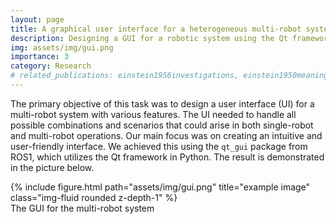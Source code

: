 ```yaml
---
layout: page
title: A graphical user interface for a heterogeneous multi-robot system
description: Designing a GUI for a robotic system using the Qt framework
img: assets/img/gui.png
importance: 3
category: Research
# related_publications: einstein1956investigations, einstein1950meaning
---
```


The primary objective of this task was to design a user interface (UI) for a multi-robot system with various features. The UI needed to handle all possible combinations and scenarios that could arise in both single-robot and multi-robot operations. Our main focus was on creating an intuitive and user-friendly interface. We achieved this using the `qt_gui` package from ROS1, which utilizes the Qt framework in Python. The result is demonstrated in the picture below.
<br>
<div class="row justify-content-sm-center">
    <div class="col-sm mt-3 mt-md-0">
        {% include figure.html path="assets/img/gui.png"  title="example image" class="img-fluid rounded z-depth-1" %}
    </div>
</div> 
<div class="caption">
    The GUI for the multi-robot system
</div>
